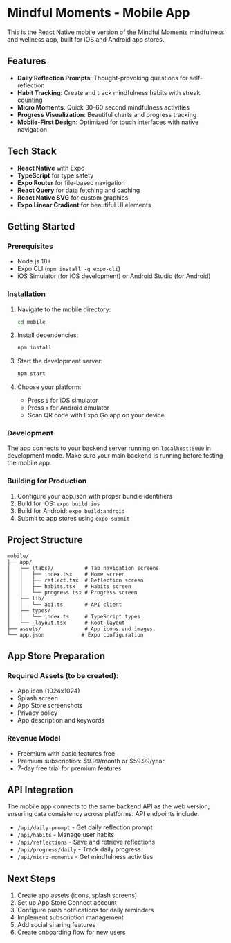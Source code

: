 # Mindful Moments - Mobile App

This is the React Native mobile version of the Mindful Moments mindfulness and wellness app, built for iOS and Android app stores.

## Features

- **Daily Reflection Prompts**: Thought-provoking questions for self-reflection
- **Habit Tracking**: Create and track mindfulness habits with streak counting
- **Micro Moments**: Quick 30-60 second mindfulness activities
- **Progress Visualization**: Beautiful charts and progress tracking
- **Mobile-First Design**: Optimized for touch interfaces with native navigation

## Tech Stack

- **React Native** with Expo
- **TypeScript** for type safety
- **Expo Router** for file-based navigation
- **React Query** for data fetching and caching
- **React Native SVG** for custom graphics
- **Expo Linear Gradient** for beautiful UI elements

## Getting Started

### Prerequisites

- Node.js 18+ 
- Expo CLI (`npm install -g expo-cli`)
- iOS Simulator (for iOS development) or Android Studio (for Android)

### Installation

1. Navigate to the mobile directory:
   ```bash
   cd mobile
   ```

2. Install dependencies:
   ```bash
   npm install
   ```

3. Start the development server:
   ```bash
   npm start
   ```

4. Choose your platform:
   - Press `i` for iOS simulator
   - Press `a` for Android emulator
   - Scan QR code with Expo Go app on your device

### Development

The app connects to your backend server running on `localhost:5000` in development mode. Make sure your main backend is running before testing the mobile app.

### Building for Production

1. Configure your app.json with proper bundle identifiers
2. Build for iOS: `expo build:ios`
3. Build for Android: `expo build:android`
4. Submit to app stores using `expo submit`

## Project Structure

```
mobile/
├── app/
│   ├── (tabs)/          # Tab navigation screens
│   │   ├── index.tsx    # Home screen
│   │   ├── reflect.tsx  # Reflection screen
│   │   ├── habits.tsx   # Habits screen
│   │   └── progress.tsx # Progress screen
│   ├── lib/
│   │   └── api.ts       # API client
│   ├── types/
│   │   └── index.ts     # TypeScript types
│   └── _layout.tsx      # Root layout
├── assets/              # App icons and images
└── app.json            # Expo configuration
```

## App Store Preparation

### Required Assets (to be created):
- App icon (1024x1024)
- Splash screen
- App Store screenshots
- Privacy policy
- App description and keywords

### Revenue Model
- Freemium with basic features free
- Premium subscription: $9.99/month or $59.99/year
- 7-day free trial for premium features

## API Integration

The mobile app connects to the same backend API as the web version, ensuring data consistency across platforms. API endpoints include:

- `/api/daily-prompt` - Get daily reflection prompt
- `/api/habits` - Manage user habits
- `/api/reflections` - Save and retrieve reflections
- `/api/progress/daily` - Track daily progress
- `/api/micro-moments` - Get mindfulness activities

## Next Steps

1. Create app assets (icons, splash screens)
2. Set up App Store Connect account
3. Configure push notifications for daily reminders
4. Implement subscription management
5. Add social sharing features
6. Create onboarding flow for new users